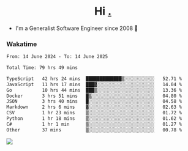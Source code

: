 <h1 align="center">Hi <a href="https://www.hackerrank.com/erasmosaraujo">.</a></h1>
 
- I'm a Generalist Software Engineer  since 2008 🚀
<!--  
<p align="left">
  <a href="https://github.com/erasmosoares/github-readme-stats">
    <img
      align="center"
      src="https://github-readme-stats.vercel.app/api/top-langs/?username=erasmosoares&theme=radical&layout=compact"
    />
  </a>
  <a href="https://github.com/erasmosoares/github-readme-stats">
    [![Harlok's WakaTime stats](https://github-readme-stats.vercel.app/api/wakatime?username=ffflabs)](https://github.com/anuraghazra/github-readme-stats)
  </a>
</p>

<!--
 ### Repo 
 
<p align="left">
 <a href="https://github.com/erasmosoares/github-readme-stats">
    <img
      align="center"
      height="165"
      src="https://github-readme-stats.vercel.app/api/pin?username=erasmosoares&repo=sample-node&title_color=fff&icon_color=f9f9f9&text_color=9f9f9f&bg_color=151515"
    />
  </a>
  <a href="https://github.com/erasmosoares/github-readme-stats">
    <img
      align="center"
      height="165"
      src="https://github-readme-stats.vercel.app/api/pin?username=erasmosoares&repo=sample-node&title_color=fff&icon_color=f9f9f9&text_color=9f9f9f&bg_color=151515"
    />
  </a>
</p>
-->

 ### Wakatime 

<!--START_SECTION:waka-->

```txt
From: 14 June 2024 - To: 14 June 2025

Total Time: 79 hrs 49 mins

TypeScript   42 hrs 24 mins  █████████████▒░░░░░░░░░░░   52.71 %
JavaScript   11 hrs 17 mins  ███▓░░░░░░░░░░░░░░░░░░░░░   14.04 %
Go           10 hrs 44 mins  ███▒░░░░░░░░░░░░░░░░░░░░░   13.36 %
Docker       3 hrs 51 mins   █▒░░░░░░░░░░░░░░░░░░░░░░░   04.80 %
JSON         3 hrs 40 mins   █░░░░░░░░░░░░░░░░░░░░░░░░   04.58 %
Markdown     2 hrs 6 mins    ▓░░░░░░░░░░░░░░░░░░░░░░░░   02.63 %
CSV          1 hr 23 mins    ▒░░░░░░░░░░░░░░░░░░░░░░░░   01.72 %
Python       1 hr 18 mins    ▒░░░░░░░░░░░░░░░░░░░░░░░░   01.62 %
C#           1 hr 1 min      ▒░░░░░░░░░░░░░░░░░░░░░░░░   01.27 %
Other        37 mins         ▒░░░░░░░░░░░░░░░░░░░░░░░░   00.78 %
```

<!--END_SECTION:waka-->

![](https://komarev.com/ghpvc/?username=erasmosoares&color=brightgreen)
